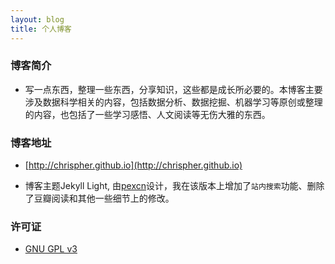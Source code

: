 ```yaml
---
layout: blog
title: 个人博客
---
```


<link rel="stylesheet" href="/res/css/page.css">

### 博客简介

- 写一点东西，整理一些东西，分享知识，这些都是成长所必要的。本博客主要涉及数据科学相关的内容，包括数据分析、数据挖掘、机器学习等原创或整理的内容，也包括了一些学习感悟、人文阅读等无伤大雅的东西。


### 博客地址

- [http://chrispher.github.io](http://chrispher.github.io)

- 博客主题Jekyll Light, 由[pexcn](https://github.com/pexcn/Jekyll-Light)设计，我在该版本上增加了`站内搜索`功能、删除了豆瓣阅读和其他一些细节上的修改。

### 许可证

- [GNU GPL v3](http://www.gnu.org/licenses/gpl-3.0.html)
